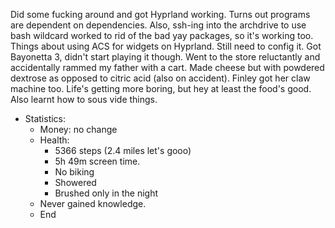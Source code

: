 Did some fucking around and got Hyprland working. Turns out programs are dependent on dependencies. Also, ssh-ing into the archdrive to use bash wildcard worked to rid of the bad yay packages, so it's working too. Things about using ACS for widgets on Hyprland. Still need to config it. Got Bayonetta 3, didn't start playing it though. Went to the store reluctantly and accidentally rammed my father with a cart. Made cheese but with powdered dextrose as opposed to citric acid (also on accident). Finley got her claw machine too. Life's getting more boring, but hey at least the food's good. Also learnt how to sous vide things.
- Statistics:
	- Money: no change
	- Health:
		- 5366 steps (2.4 miles let's gooo)
		- 5h 49m screen time.
		- No biking
		- Showered
		- Brushed only in the night
	- Never gained knowledge.
	- End